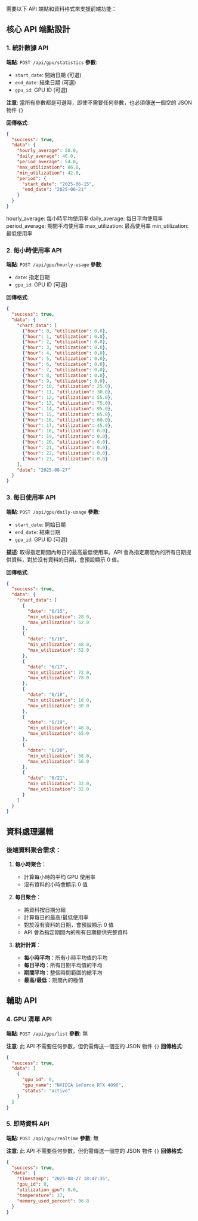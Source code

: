 需要以下 API 端點和資料格式來支援前端功能：

## **核心 API 端點設計**

### **1. 統計數據 API**
**端點**: `POST /api/gpu/statistics`
**參數**: 
- `start_date`: 開始日期 (可選)
- `end_date`: 結束日期 (可選)
- `gpu_id`: GPU ID (可選)

**注意**: 當所有參數都是可選時，即使不需要任何參數，也必須傳送一個空的 JSON 物件 `{}`

**回傳格式**:
```json
{
  "success": true,
  "data": {
    "hourly_average": 50.0,
    "daily_average": 46.0, 
    "period_average": 54.0,
    "max_utilization": 86.0,
    "min_utilization": 42.0,
    "period": {
      "start_date": "2025-06-15",
      "end_date": "2025-06-21"
    }
  }
}
```

hourly_average: 每小時平均使用率
daily_average: 每日平均使用率
period_average: 期間平均使用率
max_utilization: 最高使用率
min_utilization: 最低使用率

### **2. 每小時使用率 API**
**端點**: `POST /api/gpu/hourly-usage`
**參數**: 
- `date`: 指定日期 
- `gpu_id`: GPU ID (可選)

**回傳格式**:
```json
{
  "success": true,
  "data": {
    "chart_data": [
      {"hour": 0, "utilization": 0.0},
      {"hour": 1, "utilization": 0.0},
      {"hour": 2, "utilization": 0.0},
      {"hour": 3, "utilization": 0.0},
      {"hour": 4, "utilization": 0.0},
      {"hour": 5, "utilization": 0.0},
      {"hour": 6, "utilization": 0.0},
      {"hour": 7, "utilization": 0.0},
      {"hour": 8, "utilization": 0.0},
      {"hour": 9, "utilization": 0.0},
      {"hour": 10, "utilization": 25.0},
      {"hour": 11, "utilization": 30.0},
      {"hour": 12, "utilization": 55.0},
      {"hour": 13, "utilization": 75.0},
      {"hour": 14, "utilization": 95.0},
      {"hour": 15, "utilization": 85.0},
      {"hour": 16, "utilization": 60.0},
      {"hour": 17, "utilization": 45.0},
      {"hour": 18, "utilization": 0.0},
      {"hour": 19, "utilization": 0.0},
      {"hour": 20, "utilization": 0.0},
      {"hour": 21, "utilization": 0.0},
      {"hour": 22, "utilization": 0.0},
      {"hour": 23, "utilization": 0.0}
    ],
    "date": "2025-08-27"
  }
}
```

### **3. 每日使用率 API**
**端點**: `POST /api/gpu/daily-usage`
**參數**: 
- `start_date`: 開始日期
- `end_date`: 結束日期
- `gpu_id`: GPU ID (可選)

**描述**: 取得指定期間內每日的最高最低使用率。API 會為指定期間內的所有日期提供資料，對於沒有資料的日期，會預設顯示 0 值。

**回傳格式**:
```json
{
  "success": true,
  "data": {
    "chart_data": [
      {
        "date": "6/15",
        "min_utilization": 28.0,
        "max_utilization": 52.0
      },
      {
        "date": "6/16", 
        "min_utilization": 48.0,
        "max_utilization": 52.0
      },
      {
        "date": "6/17",
        "min_utilization": 72.0,
        "max_utilization": 78.0
      },
      {
        "date": "6/18",
        "min_utilization": 18.0,
        "max_utilization": 30.0
      },
      {
        "date": "6/19",
        "min_utilization": 48.0,
        "max_utilization": 65.0
      },
      {
        "date": "6/20",
        "min_utilization": 38.0,
        "max_utilization": 56.0
      },
      {
        "date": "6/21",
        "min_utilization": 32.0,
        "max_utilization": 32.0
      }
    ]
  }
}
```

## **資料處理邏輯**

### **後端資料聚合需求**：

1. **每小時聚合**：
   - 計算每小時的平均 GPU 使用率
   - 沒有資料的小時會顯示 0 值

2. **每日聚合**：
   - 將資料按日期分組
   - 計算每日的最高/最低使用率
   - 對於沒有資料的日期，會預設顯示 0 值
   - API 會為指定期間內的所有日期提供完整資料

3. **統計計算**：
   - **每小時平均**：所有小時平均值的平均
   - **每日平均**：所有日期平均值的平均
   - **期間平均**：整個時間範圍的總平均
   - **最高/最低**：期間內的極值

## **輔助 API**

### **4. GPU 清單 API**
**端點**: `POST /api/gpu/list`
**參數**: 無

**注意**: 此 API 不需要任何參數，但仍需傳送一個空的 JSON 物件 `{}`
**回傳格式**:
```json
{
  "success": true,
  "data": [
    {
      "gpu_id": 0,
      "gpu_name": "NVIDIA GeForce RTX 4090",
      "status": "active"
    }
  ]
}
```

### **5. 即時資料 API** 
**端點**: `POST /api/gpu/realtime`
**參數**: 無

**注意**: 此 API 不需要任何參數，但仍需傳送一個空的 JSON 物件 `{}`
**回傳格式**:
```json
{
  "success": true,
  "data": {
    "timestamp": "2025-08-27 18:47:35",
    "gpu_id": 0,
    "utilization_gpu": 0.0,
    "temperature": 37,
    "memory_used_percent": 96.8
  }
}
```
